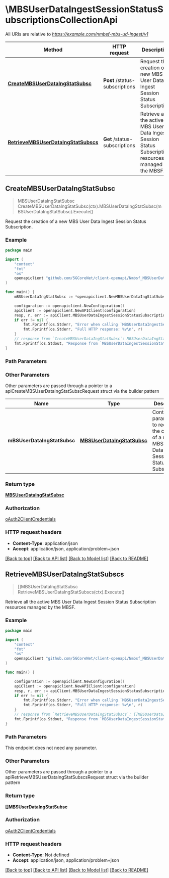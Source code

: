 # \MBSUserDataIngestSessionStatusSubscriptionsCollectionApi

All URIs are relative to *https://example.com/nmbsf-mbs-ud-ingest/v1*

Method | HTTP request | Description
------------- | ------------- | -------------
[**CreateMBSUserDataIngStatSubsc**](MBSUserDataIngestSessionStatusSubscriptionsCollectionApi.md#CreateMBSUserDataIngStatSubsc) | **Post** /status-subscriptions | Request the creation of a new MBS User Data Ingest Session Status Subscription.
[**RetrieveMBSUserDataIngStatSubscs**](MBSUserDataIngestSessionStatusSubscriptionsCollectionApi.md#RetrieveMBSUserDataIngStatSubscs) | **Get** /status-subscriptions | Retrieve all the active MBS User Data Ingest Session Status Subscription resources managed by the MBSF.



## CreateMBSUserDataIngStatSubsc

> MBSUserDataIngStatSubsc CreateMBSUserDataIngStatSubsc(ctx).MBSUserDataIngStatSubsc(mBSUserDataIngStatSubsc).Execute()

Request the creation of a new MBS User Data Ingest Session Status Subscription.

### Example

```go
package main

import (
    "context"
    "fmt"
    "os"
    openapiclient "github.com/5GCoreNet/client-openapi/Nmbsf_MBSUserDataIngestSession"
)

func main() {
    mBSUserDataIngStatSubsc := *openapiclient.NewMBSUserDataIngStatSubsc("MbsIngSessionId_example", []openapiclient.SubscribedEvent{*openapiclient.NewSubscribedEvent(openapiclient.Event{EventOneOf: penapiclient.Event_oneOf("USER_DATA_ING_SESS_STARTING")})}, "NotifUri_example") // MBSUserDataIngStatSubsc | Contains the parameters to request the creation of a new MBS User Data Ingest Session Status Subscription. 

    configuration := openapiclient.NewConfiguration()
    apiClient := openapiclient.NewAPIClient(configuration)
    resp, r, err := apiClient.MBSUserDataIngestSessionStatusSubscriptionsCollectionApi.CreateMBSUserDataIngStatSubsc(context.Background()).MBSUserDataIngStatSubsc(mBSUserDataIngStatSubsc).Execute()
    if err != nil {
        fmt.Fprintf(os.Stderr, "Error when calling `MBSUserDataIngestSessionStatusSubscriptionsCollectionApi.CreateMBSUserDataIngStatSubsc``: %v\n", err)
        fmt.Fprintf(os.Stderr, "Full HTTP response: %v\n", r)
    }
    // response from `CreateMBSUserDataIngStatSubsc`: MBSUserDataIngStatSubsc
    fmt.Fprintf(os.Stdout, "Response from `MBSUserDataIngestSessionStatusSubscriptionsCollectionApi.CreateMBSUserDataIngStatSubsc`: %v\n", resp)
}
```

### Path Parameters



### Other Parameters

Other parameters are passed through a pointer to a apiCreateMBSUserDataIngStatSubscRequest struct via the builder pattern


Name | Type | Description  | Notes
------------- | ------------- | ------------- | -------------
 **mBSUserDataIngStatSubsc** | [**MBSUserDataIngStatSubsc**](MBSUserDataIngStatSubsc.md) | Contains the parameters to request the creation of a new MBS User Data Ingest Session Status Subscription.  | 

### Return type

[**MBSUserDataIngStatSubsc**](MBSUserDataIngStatSubsc.md)

### Authorization

[oAuth2ClientCredentials](../README.md#oAuth2ClientCredentials)

### HTTP request headers

- **Content-Type**: application/json
- **Accept**: application/json, application/problem+json

[[Back to top]](#) [[Back to API list]](../README.md#documentation-for-api-endpoints)
[[Back to Model list]](../README.md#documentation-for-models)
[[Back to README]](../README.md)


## RetrieveMBSUserDataIngStatSubscs

> []MBSUserDataIngStatSubsc RetrieveMBSUserDataIngStatSubscs(ctx).Execute()

Retrieve all the active MBS User Data Ingest Session Status Subscription resources managed by the MBSF.

### Example

```go
package main

import (
    "context"
    "fmt"
    "os"
    openapiclient "github.com/5GCoreNet/client-openapi/Nmbsf_MBSUserDataIngestSession"
)

func main() {

    configuration := openapiclient.NewConfiguration()
    apiClient := openapiclient.NewAPIClient(configuration)
    resp, r, err := apiClient.MBSUserDataIngestSessionStatusSubscriptionsCollectionApi.RetrieveMBSUserDataIngStatSubscs(context.Background()).Execute()
    if err != nil {
        fmt.Fprintf(os.Stderr, "Error when calling `MBSUserDataIngestSessionStatusSubscriptionsCollectionApi.RetrieveMBSUserDataIngStatSubscs``: %v\n", err)
        fmt.Fprintf(os.Stderr, "Full HTTP response: %v\n", r)
    }
    // response from `RetrieveMBSUserDataIngStatSubscs`: []MBSUserDataIngStatSubsc
    fmt.Fprintf(os.Stdout, "Response from `MBSUserDataIngestSessionStatusSubscriptionsCollectionApi.RetrieveMBSUserDataIngStatSubscs`: %v\n", resp)
}
```

### Path Parameters

This endpoint does not need any parameter.

### Other Parameters

Other parameters are passed through a pointer to a apiRetrieveMBSUserDataIngStatSubscsRequest struct via the builder pattern


### Return type

[**[]MBSUserDataIngStatSubsc**](MBSUserDataIngStatSubsc.md)

### Authorization

[oAuth2ClientCredentials](../README.md#oAuth2ClientCredentials)

### HTTP request headers

- **Content-Type**: Not defined
- **Accept**: application/json, application/problem+json

[[Back to top]](#) [[Back to API list]](../README.md#documentation-for-api-endpoints)
[[Back to Model list]](../README.md#documentation-for-models)
[[Back to README]](../README.md)

